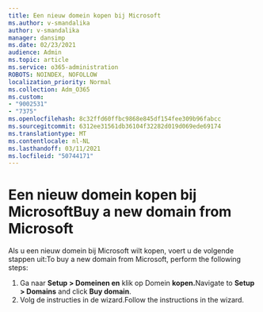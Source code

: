 ```yaml
---
title: Een nieuw domein kopen bij Microsoft
ms.author: v-smandalika
author: v-smandalika
manager: dansimp
ms.date: 02/23/2021
audience: Admin
ms.topic: article
ms.service: o365-administration
ROBOTS: NOINDEX, NOFOLLOW
localization_priority: Normal
ms.collection: Adm_O365
ms.custom:
- "9002531"
- "7375"
ms.openlocfilehash: 8c32ffd60ffbc9868e845df154fee309b96fabcc
ms.sourcegitcommit: 6312ee31561db36104f32282d019d069ede69174
ms.translationtype: MT
ms.contentlocale: nl-NL
ms.lasthandoff: 03/11/2021
ms.locfileid: "50744171"
---
```

# <a name="buy-a-new-domain-from-microsoft"></a><span data-ttu-id="15599-102">Een nieuw domein kopen bij Microsoft</span><span class="sxs-lookup"><span data-stu-id="15599-102">Buy a new domain from Microsoft</span></span>

<span data-ttu-id="15599-103">Als u een nieuw domein bij Microsoft wilt kopen, voert u de volgende stappen uit:</span><span class="sxs-lookup"><span data-stu-id="15599-103">To buy a new domain from Microsoft, perform the following steps:</span></span>

1. <span data-ttu-id="15599-104">Ga naar **Setup > Domeinen en** klik op Domein **kopen.**</span><span class="sxs-lookup"><span data-stu-id="15599-104">Navigate to **Setup > Domains** and click **Buy domain**.</span></span> 
2. <span data-ttu-id="15599-105">Volg de instructies in de wizard.</span><span class="sxs-lookup"><span data-stu-id="15599-105">Follow the instructions in the wizard.</span></span>